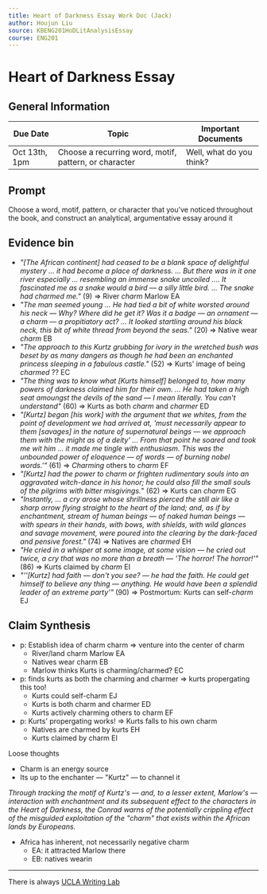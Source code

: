 ```yaml
---
title: Heart of Darkness Essay Work Doc (Jack)
author: Houjun Liu
source: KBENG201HoDLitAnalysisEssay
course: ENG201
---
```


# Heart of Darkness Essay
## General Information
| Due Date      | Topic                                                 | Important Documents      |
|---------------|-------------------------------------------------------|--------------------------|
| Oct 13th, 1pm | Choose a recurring word, motif, pattern, or character | Well, what do you think? |
## Prompt
Choose a word, motif, pattern, or character that you’ve noticed throughout the book, and construct an analytical, argumentative essay around it

## Evidence bin
- *"[The African continent] had ceased to be a blank space of delightful mystery … it had become a place of darkness. … But there was in it one river especially … resembling an immense snake uncoiled .… It fascinated me as a snake would a bird — a silly little bird. … The snake had charmed me."* (9)  => River _charm_ Marlow EA
- *"The man seemed young … He had tied a bit of white worsted around his neck — Why? Where did he get it? Was it a badge — an ornament — a charm — a propitiatory act? … It looked startling around his black neck, this bit of white thread from beyond the seas."* (20) => Native wear _charm_ EB
- *"The approach to this Kurtz grubbing for ivory in the wretched bush was beset by as many dangers as though he had been an enchanted princess sleeping in a fabulous castle."* (52) => Kurts' image of being _charmed_ ?? EC
- *"The thing was to know what [Kurts himself] belonged to, how many powers of darkness claimed him for their own. … He had taken a high seat amoungst the devils of the sand — I mean literally. You can't understand"* (60) => Kurts as both _charm_ and _charmer_ ED
- *"[Kurtz] began [his work] with the argument that we whites, from the point of development we had arrived at, 'must necessarily appear to them [savages] in the nature of supernatural beings — we approach them with the might as of a deity' … From that point he soared and took me wit him … it made me tingle with enthusiasm. This was the unbounded power of eloquence — of words — of burning nobel words.'"* (61) => _Charming_ others to _charm_ EF
- *"[Kurtz] had the power to charm or frighten rudimentary souls into an aggravated witch-dance in his honor; he could also fill the small souls of the pilgrims with bitter misgivings.*" (62) => Kurts can _charm_ EG
- *"Instantly, … a cry arose whose shrillness pierced the still air like a sharp arrow flying straight to the heart of the land; and, as if by enchantment, stream of human beings — of naked human beings — with spears in their hands, with bows, with shields, with wild glances and savage movement, were poured into the clearing by the dark-faced and pensive forest."* (74) => Natives are _charmed_ EH
- *"He cried in a whisper at some image, at some vision — he cried out twice, a cry that was no more than a breath — 'The horror! The horror!'"* (86) => Kurts claimed by _charm_ EI
- *"''[Kurtz] had faith — don't you see? — he had the faith. He could get himself to believe any thing — anything. He would have been a splendid leader of an extreme party'"* (90) => Postmortum: Kurts can self-_charm_ EJ

## Claim Synthesis

- p: Establish idea of charm charm => venture into the center of charm
    - River/land charm Marlow EA
    - Natives wear charm EB
    - Marlow thinks Kurts is charming/charmed? EC
- p: finds kurts as both the charming and charmer => kurts propergating this too!
    - Kurts could self-charm EJ
    - Kurts is both charm and charmer ED
    - Kurts actively charming others to charm EF
- p: Kurts' propergating works! => Kurts falls to his own charm
    - Natives are charmed by kurts EH
    - Kurts claimed by charm EI
    
Loose thoughts
- Charm is an energy source
- Its up to the enchanter — "Kurtz" — to channel it

*Through tracking the motif of Kurtz's — and, to a lesser extent, Marlow's — interaction with enchantment and its subsequent effect to the characters in the _Heart of Darkness_, the Conrad warns of the potentially crippling effect of the misguided exploitation of the "charm" that exists within the African lands by Europeans.*

- Africa has inherent, not necessarily negative charm
    - EA: it attracted Marlow there
    - EB: natives wearin


***
There is always [UCLA Writing Lab](https://wp.ucla.edu/wp-content/uploads/2016/01/UWC_handouts_What-How-So-What-Thesis-revised-5-4-15-RZ.pdf)

